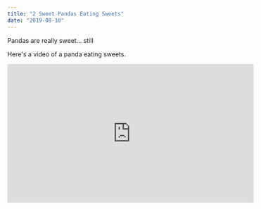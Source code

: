 ```yaml
---
title: "2 Sweet Pandas Eating Sweets"
date: "2019-08-10"
---
```


Pandas are really sweet... still

Here's a video of a panda eating sweets.

<iframe width="560" height="315" src="https://www.youtube.com/embed/4n0xNbfJLR8" frameborder="0" allowfullscreen></iframe>